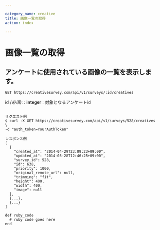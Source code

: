 ```yaml
---

category_name: creative
title: 画像一覧の取得
action: index

---
```


# 画像一覧の取得

## アンケートに使用されている画像の一覧を表示します。

`GET https://creativesurvey.com/api/v1/surveys/:id/creatives`

id _(必須)_:
: __integer__
: 対象となるアンケートid

~~~

リクエスト例
$ curl -X GET https://creativesurvey.com/api/v1/surveys/528/creatives \
-d "auth_token=YourAuthToken"

レスポンス例
[
  {
    "created_at": "2014-04-29T23:09:23+09:00",
    "updated_at": "2014-05-28T12:46:25+09:00",
    "survey_id": 528,
    "id": 638,
    "priority": 1000,
    "original_remote_url": null,
    "trimming": "fit",
    "height": 400,
    "width": 400,
    "image": null
  },
  {...},
  {...}
]

~~~

 
~~~
def ruby_code
  # ruby code goes here
end
~~~

　
　
